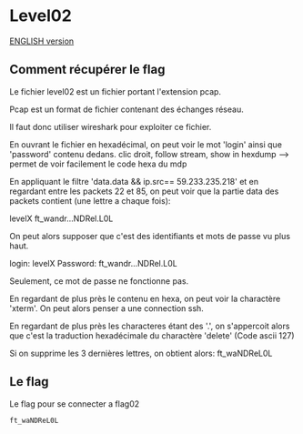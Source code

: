 # Level02

[ENGLISH version](README_EN.md)

## Comment récupérer le flag

Le fichier level02 est un fichier portant l'extension pcap.

Pcap est un format de fichier contenant des échanges réseau.

Il faut donc utiliser wireshark pour exploiter ce fichier.

En ouvrant le fichier en hexadécimal, on peut voir le mot 'login' ainsi que 'password' contenu dedans.
clic droit, follow stream, show in hexdump --> permet de voir facilement le code hexa du mdp

En appliquant le filtre 'data.data && ip.src== 59.233.235.218' et en regardant entre les packets 22 et 85, on peut voir que la partie data des packets contient (une lettre a chaque fois): 

levelX ft_wandr...NDRel.L0L

On peut alors supposer que c'est des identifiants et mots de passe vu plus haut.

login:    levelX
Password: ft_wandr...NDRel.L0L

Seulement, ce mot de passe ne fonctionne pas.

En regardant de plus près le contenu en hexa, on peut voir la charactère 'xterm'. On peut alors penser a une connection ssh.

En regardant de plus près les characteres étant des '.', on s'appercoit alors que c'est la traduction hexadécimale du charactère 'delete' (Code ascii 127)

Si on supprime les 3 dernières lettres, on obtient alors: ft_waNDReL0L

## Le flag

Le flag pour se connecter a flag02
```
ft_waNDReL0L
```